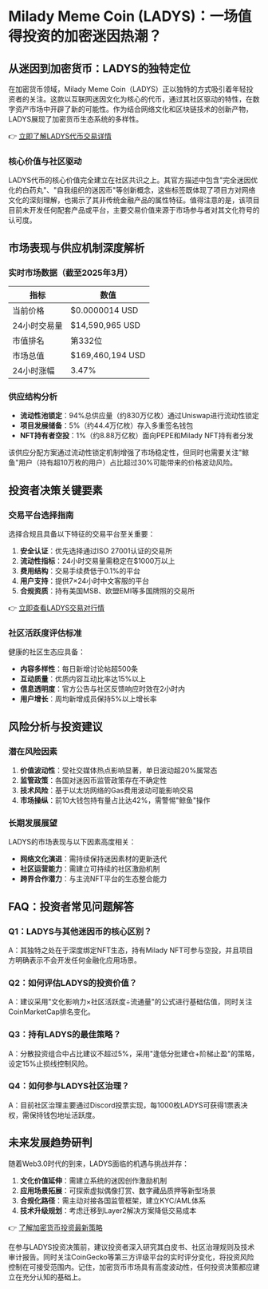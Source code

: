 # Milady Meme Coin (LADYS)：一场值得投资的加密迷因热潮？

## 从迷因到加密货币：LADYS的独特定位

在加密货币领域，Milady Meme Coin（LADYS）正以独特的方式吸引着年轻投资者的关注。这款以互联网迷因文化为核心的代币，通过其社区驱动的特性，在数字资产市场中开辟了新的可能性。作为结合网络文化和区块链技术的创新产物，LADYS展现了加密货币生态系统的多样性。

👉 [立即了解LADYS代币交易详情](https://bit.ly/okx_welcome)

### 核心价值与社区驱动
LADYS代币的核心价值完全建立在社区共识之上。其官方描述中包含"完全迷因优化的白药丸"、"自我组织的迷因币"等创新概念，这些标签既体现了项目方对网络文化的深刻理解，也揭示了其非传统金融产品的属性特征。值得注意的是，该项目目前未开发任何配套产品或平台，主要交易价值来源于市场参与者对其文化符号的认可度。

## 市场表现与供应机制深度解析

### 实时市场数据（截至2025年3月）
| 指标                | 数值                 |
|---------------------|----------------------|
| 当前价格            | $0.0000014 USD       |
| 24小时交易量        | $14,590,965 USD      |
| 市值排名            | 第332位              |
| 市场总值            | $169,460,194 USD     |
| 24小时涨幅          | 3.47%                |

### 供应结构分析
- **流动性池锁定**：94%总供应量（约830万亿枚）通过Uniswap进行流动性锁定
- **项目发展储备**：5%（约44.4万亿枚）存入多重签名钱包
- **NFT持有者空投**：1%（约8.88万亿枚）面向PEPE和Milady NFT持有者分发

该供应分配方案通过流动性锁定机制增强了市场稳定性，但同时也需要关注"鲸鱼"用户（持有超10万枚的用户）占比超过30%可能带来的价格波动风险。

## 投资者决策关键要素

### 交易平台选择指南
选择合规且具备以下特征的交易平台至关重要：
1. **安全认证**：优先选择通过ISO 27001认证的交易所
2. **流动性指标**：24小时交易量需稳定在$1000万以上
3. **费用结构**：交易手续费低于0.1%的平台
4. **用户支持**：提供7×24小时中文客服的平台
5. **合规资质**：持有美国MSB、欧盟EMI等多国牌照的交易所

👉 [立即查看LADYS交易对行情](https://bit.ly/okx_welcome)

### 社区活跃度评估标准
健康的社区生态应具备：
- **内容多样性**：每日新增讨论帖超500条
- **互动质量**：优质内容互动比率达15%以上
- **信息透明度**：官方公告与社区反馈响应时效在2小时内
- **用户增长**：周均新增成员保持5%以上增长率

## 风险分析与投资建议

### 潜在风险因素
1. **价值波动性**：受社交媒体热点影响显著，单日波动超20%属常态
2. **监管政策**：各国对迷因币监管政策存在不确定性
3. **技术风险**：基于以太坊网络的Gas费用波动可能影响交易
4. **市场操纵**：前10大钱包持有量占比达42%，需警惕"鲸鱼"操作

### 长期发展展望
LADYS的市场表现与以下因素高度相关：
- **网络文化演进**：需持续保持迷因素材的更新迭代
- **社区运营能力**：需建立可持续的社区激励机制
- **跨界合作潜力**：与主流NFT平台的生态整合能力

## FAQ：投资者常见问题解答

### Q1：LADYS与其他迷因币的核心区别？
A：其独特之处在于深度绑定NFT生态，持有Milady NFT可参与空投，并且项目方明确表示不会开发任何金融化应用场景。

### Q2：如何评估LADYS的投资价值？
A：建议采用"文化影响力×社区活跃度÷流通量"的公式进行基础估值，同时关注CoinMarketCap排名变化。

### Q3：持有LADYS的最佳策略？
A：分散投资组合中占比建议不超过5%，采用"逢低分批建仓+阶梯止盈"的策略，设定15%止损线控制风险。

### Q4：如何参与LADYS社区治理？
A：目前社区治理主要通过Discord投票实现，每1000枚LADYS可获得1票表决权，需保持钱包地址活跃度。

## 未来发展趋势研判

随着Web3.0时代的到来，LADYS面临的机遇与挑战并存：
1. **文化价值延伸**：需建立系统的迷因创作激励机制
2. **应用场景拓展**：可探索虚拟偶像打赏、数字藏品质押等新型场景
3. **合规化路径**：需主动对接各国监管框架，建立KYC/AML体系
4. **技术升级规划**：考虑迁移到Layer2解决方案降低交易成本

👉 [了解加密货币投资最新策略](https://bit.ly/okx_welcome)

在参与LADYS投资决策前，建议投资者深入研究其白皮书、社区治理规则及技术审计报告。同时关注CoinGecko等第三方评级平台的实时评分变化，将投资风险控制在可接受范围内。记住，加密货币市场具有高度波动性，任何投资决策都应建立在充分认知的基础上。